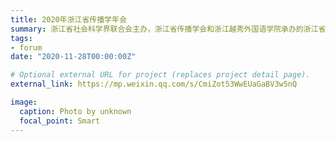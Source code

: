 ```yaml
---
title: 2020年浙江省传播学年会
summary: 浙江省社会科学界联合会主办，浙江省传播学会和浙江越秀外国语学院承办的浙江省社科联跨学科研讨系列第七场“融媒体发展：边际拓展和机制创新高端论坛暨2020年浙江省传播学年会”，论文《公安类政务短视频的内容影响因素实证分析》入选。
tags:
- forum
date: "2020-11-28T00:00:00Z"

# Optional external URL for project (replaces project detail page).
external_link: https://mp.weixin.qq.com/s/CmiZot53WwEUaGaBV3w5nQ

image:
  caption: Photo by unknown
  focal_point: Smart
---
```

